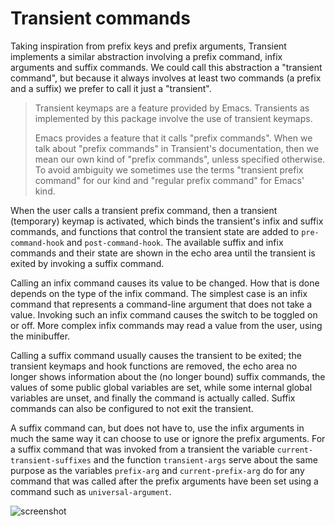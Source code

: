 Transient commands
==================

Taking inspiration from prefix keys and prefix arguments, Transient
implements a similar abstraction involving a prefix command, infix
arguments and suffix commands.  We could call this abstraction a
"transient command", but because it always involves at least two
commands (a prefix and a suffix) we prefer to call it just a
"transient".

> Transient keymaps are a feature provided by Emacs.  Transients as
> implemented by this package involve the use of transient keymaps.
> 
> Emacs provides a feature that it calls "prefix commands".  When we
> talk about "prefix commands" in Transient's documentation, then we
> mean our own kind of "prefix commands", unless specified otherwise.
> To avoid ambiguity we sometimes use the terms "transient prefix
> command" for our kind and "regular prefix command" for Emacs' kind.

When the user calls a transient prefix command, then a transient
(temporary) keymap is activated, which binds the transient's infix and
suffix commands, and functions that control the transient state are
added to `pre-command-hook` and `post-command-hook`.  The available
suffix and infix commands and their state are shown in the echo area
until the transient is exited by invoking a suffix command.

Calling an infix command causes its value to be changed.  How that is
done depends on the type of the infix command.  The simplest case is
an infix command that represents a command-line argument that does not
take a value.  Invoking such an infix command causes the switch to be
toggled on or off.  More complex infix commands may read a value from
the user, using the minibuffer.

Calling a suffix command usually causes the transient to be exited;
the transient keymaps and hook functions are removed, the echo area no
longer shows information about the (no longer bound) suffix commands,
the values of some public global variables are set, while some
internal global variables are unset, and finally the command is
actually called.  Suffix commands can also be configured to not exit
the transient.

A suffix command can, but does not have to, use the infix arguments in
much the same way it can choose to use or ignore the prefix arguments.
For a suffix command that was invoked from a transient the variable
`current-transient-suffixes` and the function `transient-args` serve about
the same purpose as the variables `prefix-arg` and `current-prefix-arg` do
for any command that was called after the prefix arguments have been
set using a command such as `universal-argument`.

![screenshot](http://readme.emacsair.me/assets/readme/transient.png)
